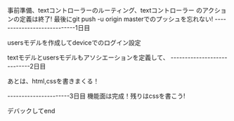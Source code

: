 事前準備、textコントローラーのルーティング、textコントローラー
のアクションの定義は終了!
最後にgit push -u origin masterでのプッシュを忘れない!
----------------------------1日目

usersモデルを作成してdeviceでのログイン設定

textモデルとusersモデルもアソシエーションを定義して、
----------------------------2日目

あとは、html,cssを書きまくる！

----------------------3日目
機能面は完成！残りはcssを書こう!

デバックしてend

 